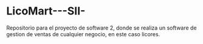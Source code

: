 # LicoMart---SII-
Repositorio para el proyecto de software 2, donde se realiza un software de gestion de ventas de cualquier negocio, en este caso licores.

